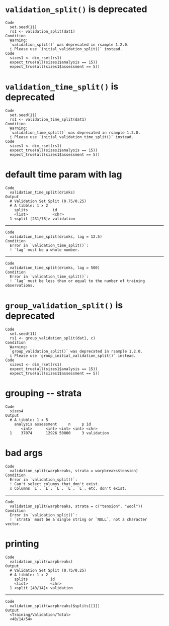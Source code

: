 # `validation_split()` is deprecated

    Code
      set.seed(11)
      rs1 <- validation_split(dat1)
    Condition
      Warning:
      `validation_split()` was deprecated in rsample 1.2.0.
      i Please use `initial_validation_split()` instead.
    Code
      sizes1 <- dim_rset(rs1)
      expect_true(all(sizes1$analysis == 15))
      expect_true(all(sizes1$assessment == 5))

# `validation_time_split()` is deprecated

    Code
      set.seed(11)
      rs1 <- validation_time_split(dat1)
    Condition
      Warning:
      `validation_time_split()` was deprecated in rsample 1.2.0.
      i Please use `initial_validation_time_split()` instead.
    Code
      sizes1 <- dim_rset(rs1)
      expect_true(all(sizes1$analysis == 15))
      expect_true(all(sizes1$assessment == 5))

# default time param with lag

    Code
      validation_time_split(drinks)
    Output
      # Validation Set Split (0.75/0.25)  
      # A tibble: 1 x 2
        splits           id        
        <list>           <chr>     
      1 <split [231/78]> validation

---

    Code
      validation_time_split(drinks, lag = 12.5)
    Condition
      Error in `validation_time_split()`:
      ! `lag` must be a whole number.

---

    Code
      validation_time_split(drinks, lag = 500)
    Condition
      Error in `validation_time_split()`:
      ! `lag` must be less than or equal to the number of training observations.

# `group_validation_split()` is deprecated

    Code
      set.seed(11)
      rs1 <- group_validation_split(dat1, c)
    Condition
      Warning:
      `group_validation_split()` was deprecated in rsample 1.2.0.
      i Please use `group_initial_validation_split()` instead.
    Code
      sizes1 <- dim_rset(rs1)
      expect_true(all(sizes1$analysis == 15))
      expect_true(all(sizes1$assessment == 5))

# grouping -- strata

    Code
      sizes4
    Output
      # A tibble: 1 x 5
        analysis assessment     n     p id        
           <int>      <int> <int> <int> <chr>     
      1    37074      12926 50000     3 validation

# bad args

    Code
      validation_split(warpbreaks, strata = warpbreaks$tension)
    Condition
      Error in `validation_split()`:
      ! Can't select columns that don't exist.
      x Columns `L`, `L`, `L`, `L`, `L`, etc. don't exist.

---

    Code
      validation_split(warpbreaks, strata = c("tension", "wool"))
    Condition
      Error in `validation_split()`:
      ! `strata` must be a single string or `NULL`, not a character vector.

# printing

    Code
      validation_split(warpbreaks)
    Output
      # Validation Set Split (0.75/0.25)  
      # A tibble: 1 x 2
        splits          id        
        <list>          <chr>     
      1 <split [40/14]> validation

---

    Code
      validation_split(warpbreaks)$splits[[1]]
    Output
      <Training/Validation/Total>
      <40/14/54>

